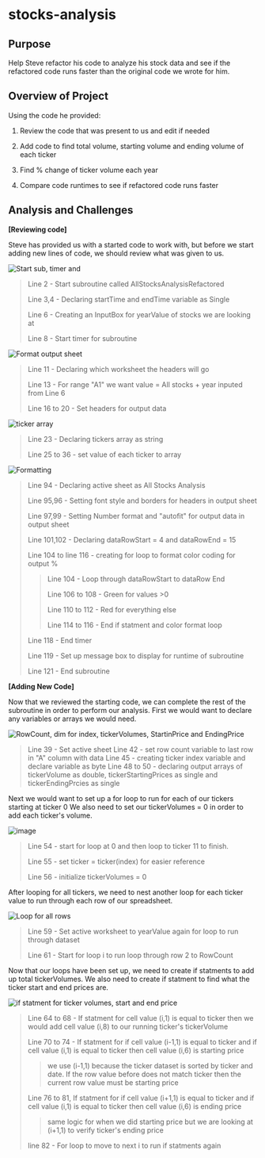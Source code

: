 # stocks-analysis
## **Purpose**

Help Steve refactor his code to analyze his stock data and see if the refactored code runs faster than the original code we wrote for him.

## **Overview of Project**

Using the code he provided:

1. Review the code that was present to us and edit if needed

3. Add code to find total volume, starting volume and ending volume of each ticker

4. Find % change of ticker volume each year

5. Compare code runtimes to see if refactored code runs faster

## **Analysis and Challenges**

**[Reviewing code]**

Steve has provided us with a started code to work with, but before we start adding new lines of code, we should review what was given to us.

![Start sub, timer and](https://user-images.githubusercontent.com/96326293/148659851-80318037-090d-47ef-8692-013a9b3c956e.PNG)
>Line 2 - Start subroutine called AllStocksAnalysisRefactored
>
>Line 3,4 - Declaring startTime and endTime variable as Single
>
>Line 6 - Creating an InputBox for yearValue of stocks we are looking at
>
>Line 8 - Start timer for subroutine

![Format output sheet](https://user-images.githubusercontent.com/96326293/148659982-de0a2661-98b1-4fcd-a5d7-96ef457cb5f6.PNG)
>Line 11 - Declaring which worksheet the headers will go
>
>Line 13 - For range "A1" we want value = All stocks + year inputed from Line 6
>
>Line 16 to 20 - Set headers for output data

![ticker array](https://user-images.githubusercontent.com/96326293/148660161-61f9e1a4-3ede-41ff-8e9e-b0078bb17e21.PNG)
>Line 23 - Declaring tickers array as string
>
>Line 25 to 36 - set value of each ticker to array

![Formatting](https://user-images.githubusercontent.com/96326293/148660243-98bbdf28-914d-450f-b457-b5db056cefa4.PNG)
>Line 94 - Declaring active sheet as All Stocks Analysis
>
>Line 95,96 - Setting font style and borders for headers in output sheet
>
>Line 97,99 - Setting Number format and "autofit" for output data in output sheet
>
>Line 101,102 - Declaring dataRowStart = 4 and dataRowEnd = 15
>
>Line 104 to line 116 - creating for loop to format color coding for output %
>
>>Line 104 - Loop through dataRowStart to dataRow End
>>
>>Line 106 to 108 - Green for values >0
>>
>>Line 110 to 112 - Red for everything else
>>
>>Line 114 to 116 - End if statment and color format loop
>
>Line 118 - End timer
>
>Line 119 - Set up message box to display for runtime of subroutine
>
>Line 121 - End subroutine

**[Adding New Code]**

Now that we reviewed the starting code, we can complete the rest of the subroutine in order to perform our analysis. First we would want to declare any variables or arrays we would need.

![RowCount, dim for index, tickerVolumes, StartinPrice and EndingPrice](https://user-images.githubusercontent.com/96326293/148661289-5c607164-d34b-465f-b190-737af5010959.PNG)
>Line 39 - Set active sheet
>Line 42 - set row count variable to last row in "A" column with data
>Line 45 - creating ticker index variable and declare variable as byte
>Line 48 to 50 - declaring output arrays of tickerVolume as double, tickerStartingPrices as single and tickerEndingPrcies as single

Next we would want to set up a for loop to run for each of our tickers starting at ticker 0
We also need to set our tickerVolumes = 0 in order to add each ticker's volume.

![image](https://user-images.githubusercontent.com/96326293/148663022-5853acd6-5e6e-4ee1-9c28-ff3664bc2cc3.png)
>Line 54 - start for loop at 0 and then loop to ticker 11 to finish.
>
>Line 55 - set ticker = ticker(index) for easier reference
>
>Line 56 - initialize tickerVolumes = 0

After looping for all tickers, we need to nest another loop for each ticker value to run through each row of our spreadsheet.

![Loop for all rows](https://user-images.githubusercontent.com/96326293/148663147-2d1129f9-2374-4475-8ae8-cc4491d0f2c9.PNG)
>Line 59 - Set active worksheet to yearValue again for loop to run through dataset
>
>Line 61 - Start for loop i to run loop through row 2 to RowCount

Now that our loops have been set up, we need to create if statments to add up total tickerVolumes. We also need to create if statment to find what the ticker start and end prices are.

![if statment for ticker volumes, start and end price](https://user-images.githubusercontent.com/96326293/148663517-c0aa0957-2113-40c3-8af4-c985841cfb7b.PNG)
>Line 64 to 68 - If statment for cell value (i,1) is equal to ticker then we would add cell value (i,8) to our running ticker's tickerVolume
>
>Line 70 to 74 - If statment for if cell value (i-1,1) is equal to ticker and if cell value (i,1) is equal to ticker then cell value (i,6) is starting price
>
>>we use (i-1,1) because the ticker dataset is sorted by ticker and date. If the row value before does not match ticker then the current row value must be starting price
>
>Line 76 to 81, If statment for if cell value (i+1,1) is equal to ticker and if cell value (i,1) is equal to ticker then cell value (i,6) is ending price
>
>>same logic for when we did starting price but we are looking at (i+1,1) to verify ticker's ending price
>
>line 82 - For loop to move to next i to run if statments again
